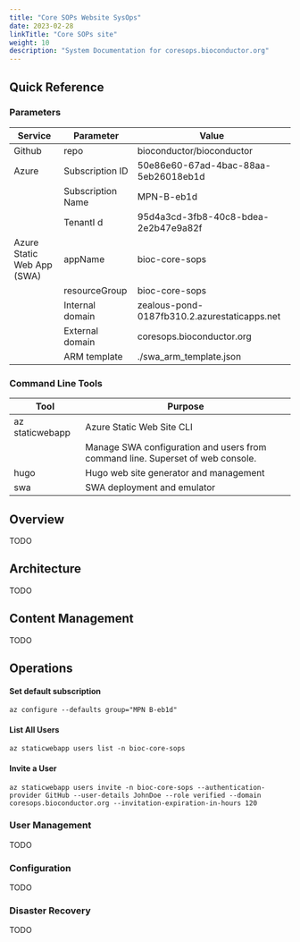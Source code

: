 ```yaml
---
title: "Core SOPs Website SysOps"
date: 2023-02-28
linkTitle: "Core SOPs site"
weight: 10
description: "System Documentation for coresops.bioconductor.org"
---
```


## Quick Reference

### Parameters

| Service | Parameter | Value |
|---------|-----------|-------|
| Github | repo | bioconductor/bioconductor |
| Azure  | Subscription ID | 50e86e60-67ad-4bac-88aa-5eb26018eb1d |
|| Subscription Name | MPN-B-eb1d |
|| TenantI d | 95d4a3cd-3fb8-40c8-bdea-2e2b47e9a82f
| Azure Static Web App (SWA) | appName | bioc-core-sops |
|| resourceGroup | bioc-core-sops | bioc-core-sops |
|| Internal domain | zealous-pond-0187fb310.2.azurestaticapps.net |
|| External domain | coresops.bioconductor.org |
|| ARM template | ./swa_arm_template.json |

### Command Line Tools

| Tool | Purpose |
|------|---------|
| az staticwebapp | Azure Static Web Site CLI |
|| Manage SWA configuration and users from command line. Superset of web console. |
| hugo | Hugo web site generator and management |
| swa | SWA deployment and emulator |


## Overview

TODO 

## Architecture

TODO 

## Content Management

TODO 

## Operations

#### Set default subscription

```
az configure --defaults group="MPN B-eb1d" 
```

#### List All Users

```
az staticwebapp users list -n bioc-core-sops
```

#### Invite a User

```
az staticwebapp users invite -n bioc-core-sops --authentication-provider GitHub --user-details JohnDoe --role verified --domain coresops.bioconductor.org --invitation-expiration-in-hours 120
```



### User Management

TODO 

### Configuration

TODO 

### Disaster Recovery

TODO 
